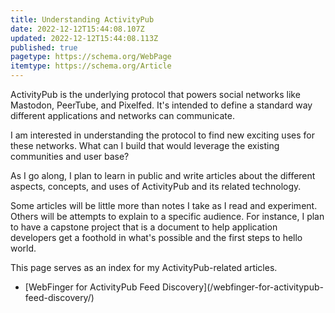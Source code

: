 ```yaml
---
title: Understanding ActivityPub
date: 2022-12-12T15:44:08.107Z
updated: 2022-12-12T15:44:08.113Z
published: true
pagetype: https://schema.org/WebPage
itemtype: https://schema.org/Article
---
```

ActivityPub is the underlying protocol that powers social networks like Mastodon, PeerTube, and Pixelfed. It's intended to define a standard way different applications and networks can communicate.

I am interested in understanding the protocol to find new exciting uses for these networks. What can I build that would leverage the existing communities and user base? 

As I go along, I plan to learn in public and write articles about the different aspects, concepts, and uses of ActivityPub and its related technology. 

Some articles will be little more than notes I take as I read and experiment. Others will be attempts to explain to a specific audience. For instance, I plan to have a capstone project that is a document to help application developers get a foothold in what's possible and the first steps to hello world.

This page serves as an index for my ActivityPub-related articles.

* \[WebFinger for ActivityPub Feed Discovery﻿](/webfinger-for-activitypub-feed-discovery/)